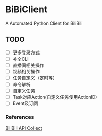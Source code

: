 
# BiBiClient

A Automated Python Client for BiliBili

## TODO

- [ ] 更多登录方式
- [ ] 补全CLI
- [ ] 直播间相关操作
- [ ] 视频相关操作
- [ ] 任务自定义（定时等）
- [ ] 命令解析
- [ ] 自定义任务
- [ ] Task对应Action(自定义任务使用ActionID)
- [ ] Event及订阅

### References

[BiliBili API Collect](https://github.com/SocialSisterYi/bilibili-API-collect/)
